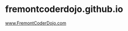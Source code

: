 fremontcoderdojo.github.io
==========================

<a href="http://www.fremontcoderdojo.com">www.FremontCoderDojo.com</a>

